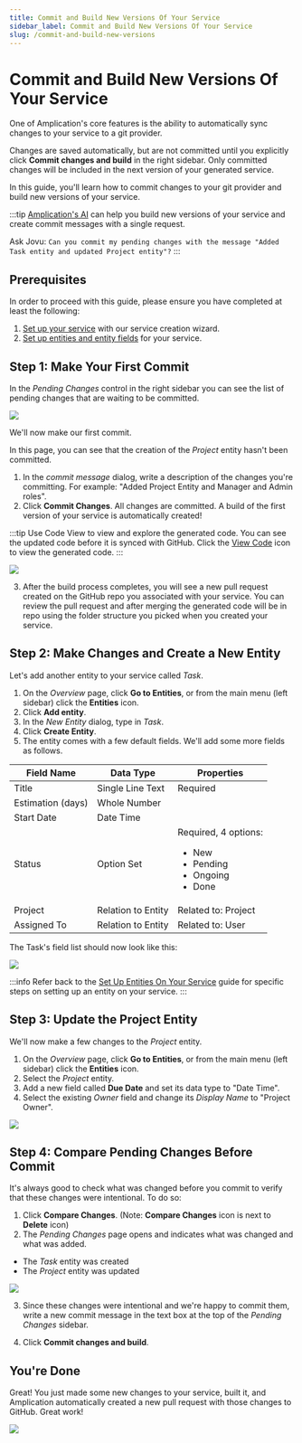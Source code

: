 ```yaml
---
title: Commit and Build New Versions Of Your Service
sidebar_label: Commit and Build New Versions Of Your Service
slug: /commit-and-build-new-versions
---
```


# Commit and Build New Versions Of Your Service

One of Amplication's core features is the ability to automatically sync changes to your service to a git provider.

Changes are saved automatically, but are not committed until you explicitly click **Commit changes and build** in the right sidebar.
Only committed changes will be included in the next version of your generated service.

In this guide, you'll learn how to commit changes to your git provider and build new versions of your service.

:::tip
[Amplication's AI](/amplication-ai) can help you build new versions of your service and create commit messages with a single request.

Ask Jovu: `Can you commit my pending changes with the message "Added Task entity and updated Project entity"?`
:::

## Prerequisites

In order to proceed with this guide, please ensure you have completed at least the following:

1. [Set up your service](/first-service/) with our service creation wizard.
2. [Set up entities and entity fields](/set-up-entities/) for your service.

## Step 1: Make Your First Commit

In the _Pending Changes_ control in the right sidebar you can see the list of pending changes that are waiting to be committed.

![](./assets/first-app/pending-changes.png)

We'll now make our first commit.

In this page, you can see that the creation of the _Project_ entity hasn't been committed.

1. In the _commit message_ dialog, write a description of the changes you're committing. For example: "Added Project Entity and Manager and Admin roles".
2. Click **Commit Changes**. All changes are committed. A build of the first version of your service is automatically created!

:::tip
Use Code View to view and explore the generated code. You can see the updated code before it is synced with GitHub. Click the [View Code](/getting-started/view-generated-code/) icon to view the generated code.
:::

![](./assets/service-entities-roles-permissions/generated-code.png)

3. After the build process completes, you will see a new pull request created on the GitHub repo you associated with your service. You can review the pull request and after merging the generated code will be in repo using the folder structure you picked when you created your service.

## Step 2: Make Changes and Create a New Entity

Let's add another entity to your service called _Task_.

1. On the _Overview_ page, click **Go to Entities**, or from the main menu (left sidebar) click the **Entities** icon.
2. Click **Add entity**.
3. In the _New Entity_ dialog, type in _Task_.
4. Click **Create Entity**.
5. The entity comes with a few default fields. We'll add some more fields as follows.

| Field Name        | Data Type          | Properties                                                                              |
| ----------------- | ------------------ | --------------------------------------------------------------------------------------- |
| Title             | Single Line Text   | Required                                                                                |
| Estimation (days) | Whole Number       |                                                                                         |
| Start Date        | Date Time          |                                                                                         |
| Status            | Option Set         | Required, 4 options: <ul><li>New</li><li>Pending</li><li>Ongoing</li><li>Done</li></ul> |
| Project           | Relation to Entity | Related to: Project                                                                     |
| Assigned To       | Relation to Entity | Related to: User                                                                        |

The Task's field list should now look like this:

![](./assets/first-app/task.png)

:::info
Refer back to the [Set Up Entities On Your Service](/set-up-entities) guide for specific steps on setting up an entity on your service.
:::

## Step 3: Update the Project Entity

We'll now make a few changes to the _Project_ entity.

1. On the _Overview_ page, click **Go to Entities**, or from the main menu (left sidebar) click the **Entities** icon.
2. Select the _Project_ entity.
3. Add a new field called **Due Date** and set its data type to "Date Time".
4. Select the existing _Owner_ field and change its _Display Name_ to "Project Owner".

![](./assets/building-new-versions/project-owner-due-date.png)

## Step 4: Compare Pending Changes Before Commit

It's always good to check what was changed before you commit to verify that these changes were intentional.
To do so:

1. Click **Compare Changes**. (Note: **Compare Changes** icon is next to **Delete** icon)
2. The _Pending Changes_ page opens and indicates what was changed and what was added.

- The _Task_ entity was created
- The _Project_ entity was updated

![](./assets/building-new-versions/compare-changes.png)

3. Since these changes were intentional and we're happy to commit them, write a new commit message in the text box at the top of the _Pending Changes_ sidebar.

4. Click **Commit changes and build**.

## You're Done

Great! You just made some new changes to your service, built it, and Amplication automatically created a new pull request with those changes to GitHub. Great work!

![](./assets/building-new-versions/new-build.png)